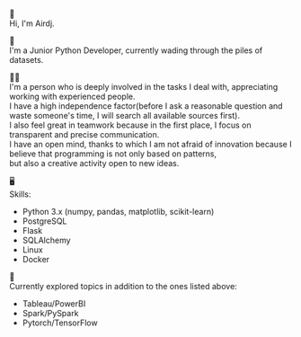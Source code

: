 👋 \
Hi, I'm Airdj.

💼 \
I'm a Junior Python Developer, currently wading through the piles of datasets.

👨‍💻 \
I'm a person who is deeply involved in the tasks I deal with, appreciating working with experienced people.\
I have a high independence factor(before I ask a reasonable question and waste someone's time, I will search all available sources first).\
I also feel great in teamwork because in the first place, I focus on transparent and precise communication.\
I have an open mind, thanks to which I am not afraid of innovation because I believe that programming is not only based on patterns,\
but also a creative activity open to new ideas.

🖥\
Skills:
- Python 3.x (numpy, pandas, matplotlib, scikit-learn)
- PostgreSQL
- Flask
- SQLAlchemy
- Linux
- Docker

🌱\
Currently explored topics in addition to the ones listed above:
- Tableau/PowerBI
- Spark/PySpark
- Pytorch/TensorFlow



<!--
**Airdj/Airdj** is a ✨ _special_ ✨ repository because its `README.md` (this file) appears on your GitHub profile.

Here are some ideas to get you started:

- 🔭 I’m currently working on ...
- 🌱 I’m currently learning ...
- 👯 I’m looking to collaborate on ...
- 🤔 I’m looking for help with ...
- 💬 Ask me about ...
- 📫 How to reach me: ...
- 😄 Pronouns: ...
- ⚡ Fun fact: ...
-->
